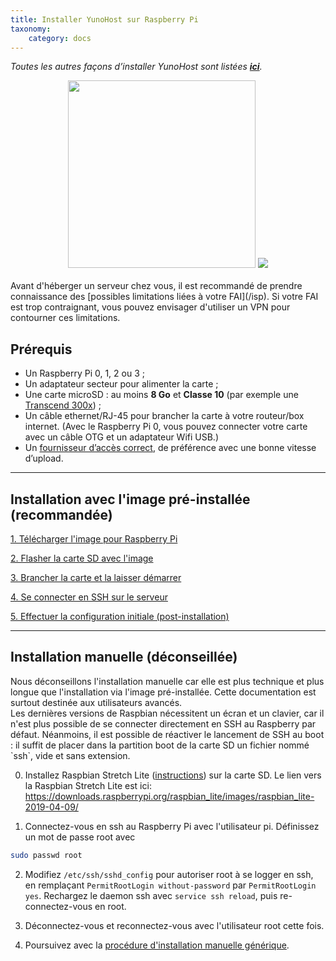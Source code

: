 ```yaml
---
title: Installer YunoHost sur Raspberry Pi
taxonomy:
    category: docs
---
```


*Toutes les autres façons d’installer YunoHost sont listées **[ici](/install_fr)**.*

<center>
<img src="/images/raspberrypi.jpg" width=300 style="padding-bottom:20px">
<img src="/images/micro-sd-card.jpg">
</center>

<div class="alert alert-info" markdown="1">
Avant d'héberger un serveur chez vous, il est recommandé de prendre connaissance des [possibles limitations liées à votre FAI](/isp). Si votre FAI est trop contraignant, vous pouvez envisager d'utiliser un VPN pour contourner ces limitations.
</div>

## Prérequis

- Un Raspberry Pi 0, 1, 2 ou 3 ;
- Un adaptateur secteur pour alimenter la carte ;
- Une carte microSD : au moins **8 Go** et **Classe 10** (par exemple une [Transcend 300x](http://www.amazon.fr/Transcend-microSDHC-adaptateur-TS32GUSDU1E-Emballage/dp/B00CES44EO)) ;
- Un câble ethernet/RJ-45 pour brancher la carte à votre routeur/box internet. (Avec le Raspberry Pi 0, vous pouvez connecter votre carte avec un câble OTG et un adaptateur Wifi USB.)
- Un [fournisseur d’accès correct](/isp_fr), de préférence avec une bonne vitesse d’upload.

---

## Installation avec l'image pré-installée (recommandée)

<a class="btn btn-lg btn-default" href="/images_fr">1. Télécharger l'image pour Raspberry Pi</a>

<a class="btn btn-lg btn-default" href="/copy_image_fr">2. Flasher la carte SD avec l'image</a>

<a class="btn btn-lg btn-default" href="/plug_and_boot_fr">3. Brancher la carte et la laisser démarrer</a>

<a class="btn btn-lg btn-default" href="/ssh_fr">4. Se connecter en SSH sur le serveur</a>

<a class="btn btn-lg btn-default" href="/postinstall_fr">5. Effectuer la configuration initiale (post-installation)</a>

---

## Installation manuelle (déconseillée)

<div class="alert alert-warning" markdown="1">
Nous déconseillons l'installation manuelle car elle est plus technique et plus longue que l'installation via l'image pré-installée. Cette documentation est surtout destinée aux utilisateurs avancés.
</div>

<div class="alert alert-warning" markdown="1">
Les dernières versions de Raspbian nécessitent un écran et un clavier, car il n'est plus possible de se connecter directement en SSH au Raspberry par défaut. Néanmoins, il est possible de réactiver le lancement de SSH au boot : il suffit de placer dans la partition boot de la carte SD un fichier nommé `ssh`, vide et sans extension.
</div>

0. Installez Raspbian Stretch Lite ([instructions](https://www.raspberrypi.org/downloads/raspbian/)) sur la carte SD.
Le lien vers la Raspbian Stretch Lite est ici: https://downloads.raspberrypi.org/raspbian_lite/images/raspbian_lite-2019-04-09/

1. Connectez-vous en ssh au Raspberry Pi avec l'utilisateur pi. Définissez un mot de passe root avec
```bash
sudo passwd root
```

2. Modifiez `/etc/ssh/sshd_config` pour autoriser root à se logger en ssh, en remplaçant `PermitRootLogin without-password` par `PermitRootLogin yes`. Rechargez le daemon ssh avec `service ssh reload`, puis re-connectez-vous en root.

3. Déconnectez-vous et reconnectez-vous avec l'utilisateur root cette fois.

4. Poursuivez avec la <a href="/install_manually_fr">procédure d'installation manuelle générique</a>.
